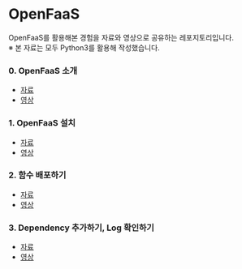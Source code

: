 # OpenFaaS


OpenFaaS를 활용해본 경험을 자료와 영상으로 공유하는 레포지토리입니다.<br>
※ 본 자료는 모두 Python3를 활용해 작성했습니다.


### 0. OpenFaaS 소개
- [자료](https://github.com/HyeyeonKoo/OpenFaaS/blob/main/0_openfaas_%EC%86%8C%EA%B0%9C.pdf)
- [영상](https://youtu.be/eeH5r34gfQU)


### 1. OpenFaaS 설치
- [자료](https://github.com/HyeyeonKoo/OpenFaaS/blob/main/1_OpenFaaS_%EC%84%A4%EC%B9%98.pdf)
- [영상](https://youtu.be/P8Oo5_zKikQ)


### 2. 함수 배포하기
- [자료](https://github.com/HyeyeonKoo/OpenFaaS/blob/main/2_%ED%95%A8%EC%88%98_%EB%B0%B0%ED%8F%AC%ED%95%98%EA%B8%B0.pdf)
- [영상](https://youtu.be/HEpnC1L-zwQ)


### 3. Dependency 추가하기, Log 확인하기
- [자료](https://github.com/HyeyeonKoo/OpenFaaS/blob/main/3_dependency__logging.pdf)
- [영상](https://youtu.be/mNBefpvypQs)
